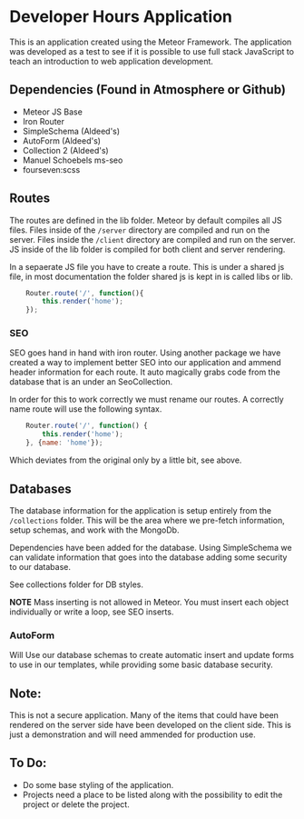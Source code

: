 # Developer Hours Application

This is an application created using the Meteor Framework.  The application was developed
as a test to see if it is possible to use full stack JavaScript to teach an introduction
to web application development.

## Dependencies (Found in Atmosphere or Github)

- Meteor JS Base
- Iron Router
- SimpleSchema (Aldeed's)
- AutoForm (Aldeed's)
- Collection 2 (Aldeed's)
- Manuel Schoebels ms-seo
- fourseven:scss

## Routes

The routes are defined in the lib folder.  Meteor by default compiles all JS files.
Files inside of the `/server` directory are compiled and run on the server.  Files inside
the `/client` directory are compiled and run on the server.  JS inside of the lib folder
is compiled for both client and server rendering.

In a sepaerate JS file you have to create a route.  This is under a shared js file,
in most documentation the folder shared js is kept in is called libs or lib.

``` JavaScript
    Router.route('/', function(){
        this.render('home');
    });
```

### SEO

SEO goes hand in hand with iron router.  Using another package we have created a way to
implement better SEO into our application and ammend header information for each route.
It auto magically grabs code from the database that is an under an SeoCollection.

In order for this to work correctly we must rename our routes.  A correctly name route will
use the following syntax.

``` JavaScript
    Router.route('/', function() {
        this.render('home');
    }, {name: 'home'});
```

Which deviates from the original only by a little bit, see above.

## Databases

The database information for the application is setup entirely from the `/collections` folder.
This will be the area where we pre-fetch information, setup schemas, and work with the MongoDb.

Dependencies have been added for the database.  Using SimpleSchema we can validate information
that goes into the database adding some security to our database.

See collections folder for DB styles.

**NOTE** Mass inserting is not allowed in Meteor.  You must insert each object individually or write a loop, see SEO inserts.

### AutoForm

Will Use our database schemas to create automatic insert and update forms
to use in our templates, while providing some basic database security.

## Note:

This is not a secure application.  Many of the items that could have been rendered on
the server side have been developed on the client side.  This is just a demonstration
and will need ammended for production use.

## To Do:

 - Do some base styling of the application.
 - Projects need a place to be listed along with the possibility to edit the project or delete the project.